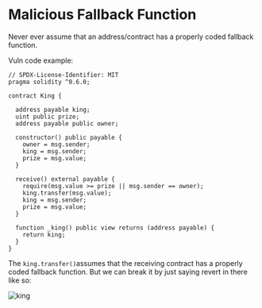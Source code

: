 

# Malicious Fallback Function

Never ever assume that an address/contract has a properly coded fallback function.

Vuln code example:

```solidity
// SPDX-License-Identifier: MIT
pragma solidity ^0.6.0;

contract King {

  address payable king;
  uint public prize;
  address payable public owner;

  constructor() public payable {
    owner = msg.sender;  
    king = msg.sender;
    prize = msg.value;
  }

  receive() external payable {
    require(msg.value >= prize || msg.sender == owner);
    king.transfer(msg.value);
    king = msg.sender;
    prize = msg.value;
  }

  function _king() public view returns (address payable) {
    return king;
  }
}
```



The `king.transfer()`assumes that the receiving contract has a properly coded fallback function. But we can break it by just saying revert in there like so:



![king](/home/workstation1/Documents/repos/smartcontracts/screenshots/king.png)